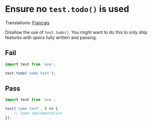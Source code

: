 # Ensure no `test.todo()` is used

Translations: [Français](https://github.com/avajs/ava-docs/blob/master/fr_FR/related/eslint-plugin-ava/docs/rules/no-todo-test.md)

Disallow the use of `test.todo()`. You might want to do this to only ship features with specs fully written and passing.


## Fail

```js
import test from 'ava';

test.todo('some test');
```


## Pass

```js
import test from 'ava';

test('some test', t => {
	// Some implementation
});
```
